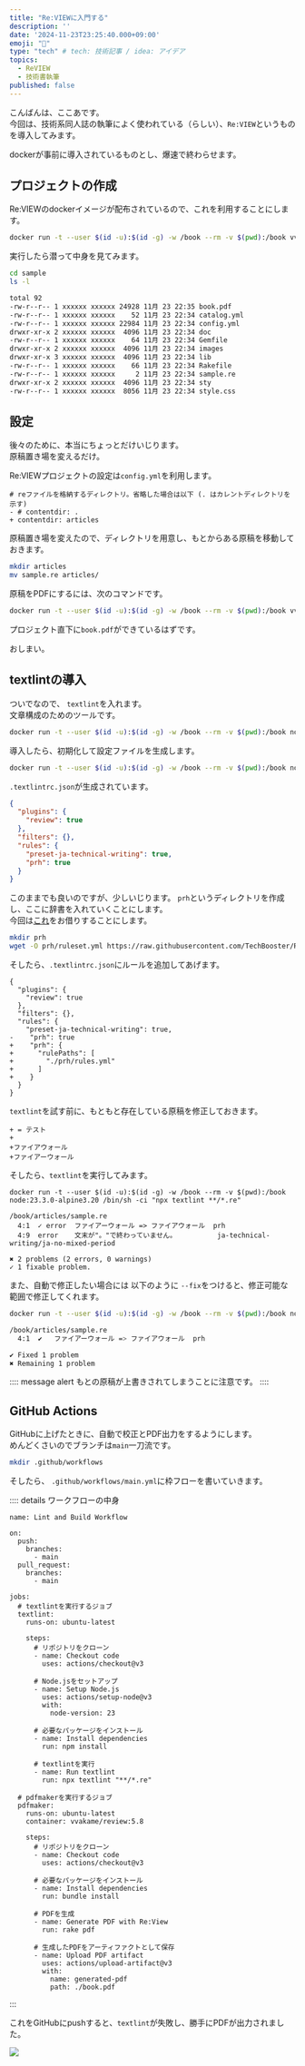 ```yaml
---
title: "Re:VIEWに入門する"
description: ''
date: '2024-11-23T23:25:40.000+09:00'
emoji: "💨"
type: "tech" # tech: 技術記事 / idea: アイデア
topics: 
  - ReVIEW
  - 技術書執筆
published: false
---
```


こんばんは、ここあです。  
今回は、技術系同人誌の執筆によく使われている（らしい）、`Re:VIEW`というものを導入してみます。  

dockerが事前に導入されているものとし、爆速で終わらせます。  

## プロジェクトの作成
Re:VIEWのdockerイメージが配布されているので、これを利用することにします。

```bash
docker run -t --user $(id -u):$(id -g) -w /book --rm -v $(pwd):/book vvakame/review:5.8 /bin/bash -ci "review-init sample"
```


実行したら潜って中身を見てみます。
```bash
cd sample
ls -l

total 92
-rw-r--r-- 1 xxxxxx xxxxxx 24928 11月 23 22:35 book.pdf
-rw-r--r-- 1 xxxxxx xxxxxx    52 11月 23 22:34 catalog.yml
-rw-r--r-- 1 xxxxxx xxxxxx 22984 11月 23 22:34 config.yml
drwxr-xr-x 2 xxxxxx xxxxxx  4096 11月 23 22:34 doc
-rw-r--r-- 1 xxxxxx xxxxxx    64 11月 23 22:34 Gemfile
drwxr-xr-x 2 xxxxxx xxxxxx  4096 11月 23 22:34 images
drwxr-xr-x 3 xxxxxx xxxxxx  4096 11月 23 22:34 lib
-rw-r--r-- 1 xxxxxx xxxxxx    66 11月 23 22:34 Rakefile
-rw-r--r-- 1 xxxxxx xxxxxx     2 11月 23 22:34 sample.re
drwxr-xr-x 2 xxxxxx xxxxxx  4096 11月 23 22:34 sty
-rw-r--r-- 1 xxxxxx xxxxxx  8056 11月 23 22:34 style.css
```

## 設定
後々のために、本当にちょっとだけいじります。    
原稿置き場を変えるだけ。

Re:VIEWプロジェクトの設定は`config.yml`を利用します。
```diff: config.yml
# reファイルを格納するディレクトリ。省略した場合は以下 (. はカレントディレクトリを示す)
- # contentdir: .
+ contentdir: articles
```

原稿置き場を変えたので、ディレクトリを用意し、もとからある原稿を移動しておきます。

```bash
mkdir articles
mv sample.re articles/
```


原稿をPDFにするには、次のコマンドです。

```bash
docker run -t --user $(id -u):$(id -g) -w /book --rm -v $(pwd):/book vvakame/review:5.8 /bin/bash -ci "rake pdf"
```
プロジェクト直下に`book.pdf`ができているはずです。  

おしまい。

## textlintの導入
ついでなので、 `textlint`を入れます。  
文章構成のためのツールです。
```bash
docker run -t --user $(id -u):$(id -g) -w /book --rm -v $(pwd):/book node:23.3.0-alpine3.20 /bin/sh -ci "npm install -D textlint-plugin-review textlint-rule-preset-ja-technical-writing textlint-rule-prh"
```

導入したら、初期化して設定ファイルを生成します。
```bash
docker run -t --user $(id -u):$(id -g) -w /book --rm -v $(pwd):/book node:23.3.0-alpine3.20 /bin/sh -ci "npx textlint --init"
```

`.textlintrc.json`が生成されています。

```json:.textlintrc.json
{
  "plugins": {
    "review": true
  },
  "filters": {},
  "rules": {
    "preset-ja-technical-writing": true,
    "prh": true
  }
}
```
このままでも良いのですが、少しいじります。
`prh`というディレクトリを作成し、ここに辞書を入れていくことにします。  
今回は[これ](https://github.com/TechBooster/ReVIEW-Template/blob/master/prh-rules/media/WEB%2BDB_PRESS.yml)をお借りすることにします。

```bash
mkdir prh
wget -O prh/ruleset.yml https://raw.githubusercontent.com/TechBooster/ReVIEW-Template/refs/heads/master/prh-rules/media/WEB%2BDB_PRESS.yml
```

そしたら、`.textlintrc.json`にルールを追加してあげます。

```diff: .textlintrc.json
{
  "plugins": {
    "review": true
  },
  "filters": {},
  "rules": {
    "preset-ja-technical-writing": true,
-    "prh": true
+    "prh": {
+      "rulePaths": [
+        "./prh/rules.yml"
+      ]
+    }
  }
}
```

`textlint`を試す前に、もともと存在している原稿を修正しておきます。

```diff: sample.re
+ = テスト
+
+ファイアウォール
+ファイアーウォール
```

そしたら、`textlint`を実行してみます。
```
docker run -t --user $(id -u):$(id -g) -w /book --rm -v $(pwd):/book node:23.3.0-alpine3.20 /bin/sh -ci "npx textlint **/*.re"

/book/articles/sample.re
  4:1  ✓ error  ファイアーウォール => ファイアウォール  prh
  4:9  error    文末が"。"で終わっていません。          ja-technical-writing/ja-no-mixed-period

✖ 2 problems (2 errors, 0 warnings)
✓ 1 fixable problem.
```
また、自動で修正したい場合には 以下のように `--fix`をつけると、修正可能な範囲で修正してくれます。
```bash
docker run -t --user $(id -u):$(id -g) -w /book --rm -v $(pwd):/book node:23.3.0-alpine3.20 /bin/sh -ci "npx textlint --fix **/*.re"

/book/articles/sample.re
  4:1  ✔   ファイアーウォール => ファイアウォール  prh

✔ Fixed 1 problem
✖ Remaining 1 problem
```

:::: message alert
もとの原稿が上書きされてしまうことに注意です。
::::


## GitHub Actions
GitHubに上げたときに、自動で校正とPDF出力をするようにします。  
めんどくさいのでブランチは`main`一刀流です。  

```bash
mkdir .github/workflows
```

そしたら、 `.github/workflows/main.yml`に枠フローを書いていきます。

:::: details ワークフローの中身
```yaml: main.yml
name: Lint and Build Workflow

on:
  push:
    branches:
      - main
  pull_request:
    branches:
      - main

jobs:
  # textlintを実行するジョブ
  textlint:
    runs-on: ubuntu-latest

    steps:
      # リポジトリをクローン
      - name: Checkout code
        uses: actions/checkout@v3

      # Node.jsをセットアップ
      - name: Setup Node.js
        uses: actions/setup-node@v3
        with:
          node-version: 23

      # 必要なパッケージをインストール
      - name: Install dependencies
        run: npm install

      # textlintを実行
      - name: Run textlint
        run: npx textlint "**/*.re"

  # pdfmakerを実行するジョブ
  pdfmaker:
    runs-on: ubuntu-latest
    container: vvakame/review:5.8

    steps:
      # リポジトリをクローン
      - name: Checkout code
        uses: actions/checkout@v3

      # 必要なパッケージをインストール
      - name: Install dependencies
        run: bundle install

      # PDFを生成
      - name: Generate PDF with Re:View
        run: rake pdf

      # 生成したPDFをアーティファクトとして保存
      - name: Upload PDF artifact
        uses: actions/upload-artifact@v3
        with:
          name: generated-pdf
          path: ./book.pdf
```
:::

これをGitHubにpushすると、`textlint`が失敗し、勝手にPDFが出力されました。

![](/images/re_view_introduction/001.png)